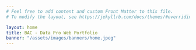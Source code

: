 ```yaml
---
# Feel free to add content and custom Front Matter to this file.
# To modify the layout, see https://jekyllrb.com/docs/themes/#overriding-theme-defaults

layout: home
title: BAC - Data Pro Web Portfolio
banner: "/assets/images/banners/home.jpeg"
---
```

